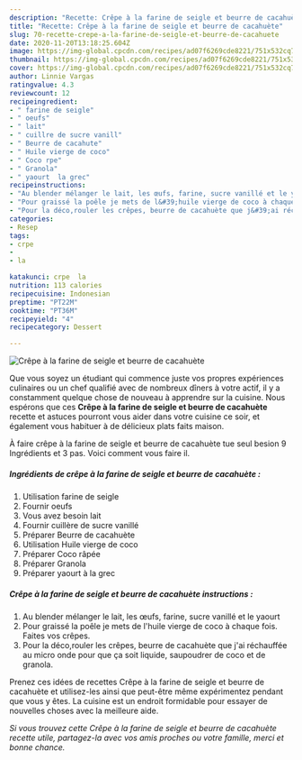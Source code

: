 ```yaml
---
description: "Recette: Crêpe à la farine de seigle et beurre de cacahuète"
title: "Recette: Crêpe à la farine de seigle et beurre de cacahuète"
slug: 70-recette-crepe-a-la-farine-de-seigle-et-beurre-de-cacahuete
date: 2020-11-20T13:18:25.604Z
image: https://img-global.cpcdn.com/recipes/ad07f6269cde8221/751x532cq70/crepe-a-la-farine-de-seigle-et-beurre-de-cacahuete-photo-principale-de-la-recette.jpg
thumbnail: https://img-global.cpcdn.com/recipes/ad07f6269cde8221/751x532cq70/crepe-a-la-farine-de-seigle-et-beurre-de-cacahuete-photo-principale-de-la-recette.jpg
cover: https://img-global.cpcdn.com/recipes/ad07f6269cde8221/751x532cq70/crepe-a-la-farine-de-seigle-et-beurre-de-cacahuete-photo-principale-de-la-recette.jpg
author: Linnie Vargas
ratingvalue: 4.3
reviewcount: 12
recipeingredient:
- " farine de seigle"
- " oeufs"
- " lait"
- " cuillre de sucre vanill"
- " Beurre de cacahute"
- " Huile vierge de coco"
- " Coco rpe"
- " Granola"
- " yaourt  la grec"
recipeinstructions:
- "Au blender mélanger le lait, les œufs, farine, sucre vanillé et le yaourt"
- "Pour graissé la poêle je mets de l&#39;huile vierge de coco à chaque fois. Faites vos crêpes."
- "Pour la déco,rouler les crêpes, beurre de cacahuète que j&#39;ai réchauffée au micro onde pour que ça soit liquide, saupoudrer de coco et de granola."
categories:
- Resep
tags:
- crpe
- 
- la

katakunci: crpe  la 
nutrition: 113 calories
recipecuisine: Indonesian
preptime: "PT22M"
cooktime: "PT36M"
recipeyield: "4"
recipecategory: Dessert

---
```



![Crêpe à la farine de seigle et beurre de cacahuète](https://img-global.cpcdn.com/recipes/ad07f6269cde8221/751x532cq70/crepe-a-la-farine-de-seigle-et-beurre-de-cacahuete-photo-principale-de-la-recette.jpg)

Que vous soyez un étudiant qui commence juste vos propres expériences culinaires ou un chef qualifié avec de nombreux dîners à votre actif, il y a constamment quelque chose de nouveau à apprendre sur la cuisine. Nous espérons que ces <strong> Crêpe à la farine de seigle et beurre de cacahuète </strong> recette et astuces pourront vous aider dans votre cuisine ce soir, et également vous habituer à de délicieux plats faits maison.

<!--inarticleads1-->

À faire crêpe à la farine de seigle et beurre de cacahuète tue seul besion 9 Ingrédients et 3 pas. Voici comment vous faire il.

##### Ingrédients de crêpe à la farine de seigle et beurre de cacahuète :

1. Utilisation  farine de seigle
1. Fournir  oeufs
1. Vous avez besoin  lait
1. Fournir  cuillère de sucre vanillé
1. Préparer  Beurre de cacahuète
1. Utilisation  Huile vierge de coco
1. Préparer  Coco râpée
1. Préparer  Granola
1. Préparer  yaourt à la grec




<!--inarticleads2-->

##### Crêpe à la farine de seigle et beurre de cacahuète instructions :

1. Au blender mélanger le lait, les œufs, farine, sucre vanillé et le yaourt
1. Pour graissé la poêle je mets de l&#39;huile vierge de coco à chaque fois. Faites vos crêpes.
1. Pour la déco,rouler les crêpes, beurre de cacahuète que j&#39;ai réchauffée au micro onde pour que ça soit liquide, saupoudrer de coco et de granola.




<!--inarticleads1-->

<p>
Prenez ces idées de recettes Crêpe à la farine de seigle et beurre de cacahuète et utilisez-les ainsi que peut-être même expérimentez pendant que vous y êtes. La cuisine est un endroit formidable pour essayer de nouvelles choses avec la meilleure aide.
</p>

<p>
<i>Si vous trouvez cette Crêpe à la farine de seigle et beurre de cacahuète recette utile, partagez-la avec vos amis proches ou votre famille, merci et bonne chance.</i>
</p>
